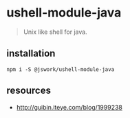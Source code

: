 # ushell-module-java
> Unix like shell for java.

## installation
```shell
npm i -S @jswork/ushell-module-java
```

## resources
- http://guibin.iteye.com/blog/1999238